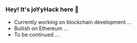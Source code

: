 ### Hey! It's joYyHack here 🤞
- Currently working on blockchain development ...
- Bullish on Ethereum ...
- To be continued ...
